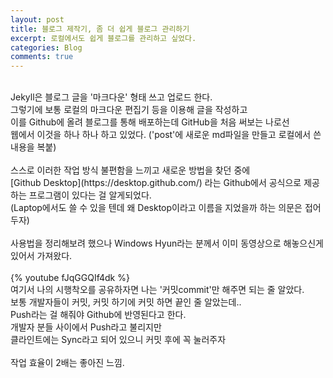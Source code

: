 ```yaml
---
layout: post
title: 블로그 제작기, 좀 더 쉽게 블로그 관리하기
excerpt: 로컬에서도 쉽게 블로그를 관리하고 싶었다.
categories: Blog
comments: true
---
```

<br>
Jekyll은 블로그 글을 '마크다운' 형태 쓰고 업로드 한다.<br>
그렇기에 보통 로컬의 마크다운 편집기 등을 이용해 글을 작성하고<br>
이를 Github에 올려 블로그를 통해 배포하는데 GitHub을 처음 써보는 나로선<br>
웹에서 이것을 하나 하나 하고 있었다. ('post'에 새로운 md파일을 만들고 로컬에서 쓴 내용을 복붙)<br>
<br>
스스로 이러한 작업 방식 불편함을 느끼고 새로운 방법을 찾던 중에<br>
[Github Desktop](https://desktop.github.com/) 라는 Github에서 공식으로 제공하는 프로그램이 있다는 걸 알게되었다.<br>
(Laptop에서도 쓸 수 있을 텐데 왜 Desktop이라고 이름을 지었을까 하는 의문은 접어두자)<br>
<br>
사용법을 정리해보려 했으나 Windows Hyun라는 분께서 이미 동영상으로 해놓으신게 있어서 가져왔다.<br>
<br>
{% youtube fJqGGQIf4dk %}
<br>
여기서 나의 시행착오를 공유하자면 나는 '커밋commit'만 해주면 되는 줄 알았다.<br>
보통 개발자들이 커밋, 커밋 하기에 커밋 하면 끝인 줄 알았는데..<br>
Push라는 걸 해줘야 Github에 반영된다고 한다.<br>
개발자 분들 사이에서 Push라고 불리지만<br>
클라인트에는 Sync라고 되어 있으니 커밋 후에 꼭 눌러주자<br>
<br>
작업 효율이 2배는 좋아진 느낌.
